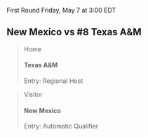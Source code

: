 First Round
Friday, May 7 at 3:00 EDT
## New Mexico vs #8 Texas A&M

> Home
> #### Texas A&M
> Entry: Regional Host

> Visitor
> #### New Mexico
> Entry: Automatic Qualifier